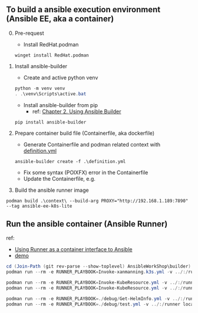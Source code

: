 ## To build a ansible execution environment (Ansible EE, aka a container)
0. Pre-request
   - Install RedHat.podman
    ```
    winget install RedHat.podman
    ```

1. Install ansible-builder
   - Create and active python venv
    ```powershell
    python -m venv venv
    . .\venv\Scripts\active.bat
    ```
   - Install ansible-builder from pip
     - ref: [Chapter 2. Using Ansible Builder](https://access.redhat.com/documentation/en-us/red_hat_ansible_automation_platform/2.0-ea/html-single/ansible_builder_guide/index)

    ```
    pip install ansible-builder
    ```

2. Prepare container build file (Containerfile, aka dockerfile)
   - Generate Containerfile and podman related context with [definition.yml](definition.yml)
   ```
   ansible-builder create -f .\definition.yml 
   ```
   - Fix some syntax (POIXFX) error in the Containerfile
   - Update the Containerfile, e.g.

3. Build the ansible runner image
```
podman build .\context\ --build-arg PROXY="http://192.168.1.189:7890" --tag ansible-ee-k8s-lite
```

## Run the ansible container (Ansible Runner)
ref: 
 - [Using Runner as a container interface to Ansible](https://ansible-runner.readthedocs.io/en/stable/container/)
 - [demo](https://github.com/ansible/ansible-runner/tree/devel/demo)

```powershell
cd (Join-Path (git rev-parse --show-toplevel) AnsibleWorkShop\builder)
podman run --rm -e RUNNER_PLAYBOOK=Invoke-xanmanning.k3s.yml -v ../:/runner localhost/ansible-ee-k8s-lite

podman run --rm -e RUNNER_PLAYBOOK=Invoke-KubeResource.yml -v ../:/runner localhost/ansible-ee-k8s-lite
podman run --rm -e RUNNER_PLAYBOOK=Invoke-KubeResource.yml -v ../:/runner localhost/ansible-ee-k8s-lite ansible-runner run /runner -vvvv

podman run --rm -e RUNNER_PLAYBOOK=./debug/Get-HelmInfo.yml -v ../:/runner localhost/ansible-ee-k8s-lite
podman run --rm -e RUNNER_PLAYBOOK=./debug/test.yml -v ../:/runner localhost/ansible-ee-k8s-lite ansible-runner run /runner -vvvv
```
